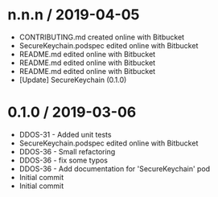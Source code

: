 
n.n.n / 2019-04-05
==================

  * CONTRIBUTING.md created online with Bitbucket
  * SecureKeychain.podspec edited online with Bitbucket
  * README.md edited online with Bitbucket
  * README.md edited online with Bitbucket
  * README.md edited online with Bitbucket
  * [Update] SecureKeychain (0.1.0)

0.1.0 / 2019-03-06
==================

  * DDOS-31 - Added unit tests
  * SecureKeychain.podspec edited online with Bitbucket
  * DDOS-36 - Small refactoring
  * DDOS-36 - fix some typos
  * DDOS-36 - Add documentation for 'SecureKeychain' pod
  * Initial commit
  * Initial commit

